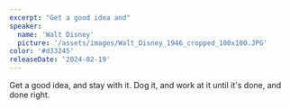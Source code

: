 ```yaml
---
excerpt: "Get a good idea and"
speaker:
  name: 'Walt Disney'
  picture: '/assets/images/Walt_Disney_1946_cropped_100x100.JPG'
color: '#d33245'
releaseDate: '2024-02-19'
---
```

Get a good idea, and stay with it. Dog it, and work at it until it's done, and done right.